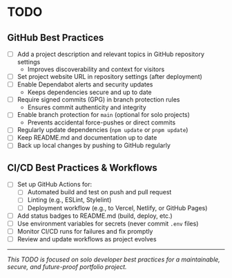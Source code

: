 # TODO

## GitHub Best Practices

- [ ] Add a project description and relevant topics in GitHub repository settings
  - Improves discoverability and context for visitors
- [ ] Set project website URL in repository settings (after deployment)
- [ ] Enable Dependabot alerts and security updates
  - Keeps dependencies secure and up to date
- [ ] Require signed commits (GPG) in branch protection rules
  - Ensures commit authenticity and integrity
- [ ] Enable branch protection for `main` (optional for solo projects)
  - Prevents accidental force-pushes or direct commits
- [ ] Regularly update dependencies (`npm update` or `pnpm update`)
- [ ] Keep README.md and documentation up to date
- [ ] Back up local changes by pushing to GitHub regularly

## CI/CD Best Practices & Workflows

- [ ] Set up GitHub Actions for:
  - [ ] Automated build and test on push and pull request
  - [ ] Linting (e.g., ESLint, Stylelint)
  - [ ] Deployment workflow (e.g., to Vercel, Netlify, or GitHub Pages)
- [ ] Add status badges to README.md (build, deploy, etc.)
- [ ] Use environment variables for secrets (never commit `.env` files)
- [ ] Monitor CI/CD runs for failures and fix promptly
- [ ] Review and update workflows as project evolves

---

_This TODO is focused on solo developer best practices for a maintainable, secure, and future-proof portfolio project._ 